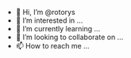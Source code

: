 - 👋 Hi, I’m @rotorys
- 👀 I’m interested in ...
- 🌱 I’m currently learning ...
- 💞️ I’m looking to collaborate on ...
- 📫 How to reach me ...

<!---
rotorys/rotorys is a ✨ special ✨ repository because its `README.md` (this file) appears on your GitHub profile.
You can click the Preview link to take a look at your changes.
--->
